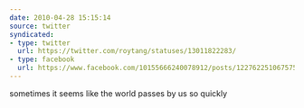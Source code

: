```yaml
---
date: 2010-04-28 15:15:14
source: twitter
syndicated:
- type: twitter
  url: https://twitter.com/roytang/statuses/13011822283/
- type: facebook
  url: https://www.facebook.com/10155666240078912/posts/122762251067575
---
```


sometimes it seems like the world passes by us so quickly